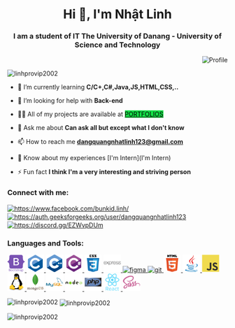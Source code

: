 <h1 align="center">Hi 👋, I'm Nhật Linh</h1>
<h3 align="center">I am a student of IT The University of Danang - University of Science and Technology</h3>

<p align="right"><img src="https://i.imgur.com/v9SUnZh.webp" alt="Profile"></p>
<p align="left"> <img
    src="https://komarev.com/ghpvc/?username=linhprovip2002&label=Profile%20views&color=0e75b6&style=flat"
    alt="linhprovip2002" /> </p>

- 🌱 I’m currently learning **C/C+,C#,Java,JS,HTML,CSS,..**

- 🤝 I’m looking for help with **Back-end**

- 👨‍💻 All of my projects are available at <a
  style="display:inline-block; background-color:rgb(20, 221, 70) ; color:black; "
  href="https://linhprovip2002.github.io/CV-template/index1.html#blog-page">PORTFOLIOS</a>

- 💬 Ask me about **Can ask all but except what I don't know**

- 📫 How to reach me **dangquangnhatlinh123@gmail.com**

- 📄 Know about my experiences [I'm Intern](I'm Intern)

- ⚡ Fun fact **I think I'm a very interesting and striving person**

<h3 align="left">Connect with me:</h3>
<p align="left">
  <a href="https://fb.com/https://www.facebook.com/bunkid.linh/" target="blank"><img align="center"
      src="https://raw.githubusercontent.com/rahuldkjain/github-profile-readme-generator/master/src/images/icons/Social/facebook.svg"
      alt="https://www.facebook.com/bunkid.linh/" height="30" width="40" /></a>
  <a href="https://auth.geeksforgeeks.org/user/https://auth.geeksforgeeks.org/user/dangquangnhatlinh123"
    target="blank"><img align="center"
      src="https://raw.githubusercontent.com/rahuldkjain/github-profile-readme-generator/master/src/images/icons/Social/geeks-for-geeks.svg"
      alt="https://auth.geeksforgeeks.org/user/dangquangnhatlinh123" height="30" width="40" /></a>
  <a href="https://discord.gg/https://discord.gg/EZWvpDUm" target="blank"><img align="center"
      src="https://raw.githubusercontent.com/rahuldkjain/github-profile-readme-generator/master/src/images/icons/Social/discord.svg"
      alt="https://discord.gg/EZWvpDUm" height="30" width="40" /></a>
</p>

<h3 align="left">Languages and Tools:</h3>
<p align="left"> <a href="https://getbootstrap.com" target="_blank" rel="noreferrer"> <img
      src="https://raw.githubusercontent.com/devicons/devicon/master/icons/bootstrap/bootstrap-plain-wordmark.svg"
      alt="bootstrap" width="40" height="40" /> </a> <a href="https://www.cprogramming.com/" target="_blank"
    rel="noreferrer"> <img src="https://raw.githubusercontent.com/devicons/devicon/master/icons/c/c-original.svg"
      alt="c" width="40" height="40" /> </a> <a href="https://www.w3schools.com/cpp/" target="_blank" rel="noreferrer">
    <img src="https://raw.githubusercontent.com/devicons/devicon/master/icons/cplusplus/cplusplus-original.svg"
      alt="cplusplus" width="40" height="40" /> </a> <a href="https://www.w3schools.com/cs/" target="_blank"
    rel="noreferrer"> <img
      src="https://raw.githubusercontent.com/devicons/devicon/master/icons/csharp/csharp-original.svg" alt="csharp"
      width="40" height="40" /> </a> <a href="https://www.w3schools.com/css/" target="_blank" rel="noreferrer"> <img
      src="https://raw.githubusercontent.com/devicons/devicon/master/icons/css3/css3-original-wordmark.svg" alt="css3"
      width="40" height="40" /> </a> <a href="https://expressjs.com" target="_blank" rel="noreferrer"> <img
      src="https://raw.githubusercontent.com/devicons/devicon/master/icons/express/express-original-wordmark.svg"
      alt="express" width="40" height="40" /> </a> <a href="https://www.figma.com/" target="_blank" rel="noreferrer">
    <img src="https://www.vectorlogo.zone/logos/figma/figma-icon.svg" alt="figma" width="40" height="40" /> </a> <a
    href="https://git-scm.com/" target="_blank" rel="noreferrer"> <img
      src="https://www.vectorlogo.zone/logos/git-scm/git-scm-icon.svg" alt="git" width="40" height="40" /> </a> <a
    href="https://www.w3.org/html/" target="_blank" rel="noreferrer"> <img
      src="https://raw.githubusercontent.com/devicons/devicon/master/icons/html5/html5-original-wordmark.svg"
      alt="html5" width="40" height="40" /> </a> <a href="https://www.java.com" target="_blank" rel="noreferrer"> <img
      src="https://raw.githubusercontent.com/devicons/devicon/master/icons/java/java-original.svg" alt="java" width="40"
      height="40" /> </a> <a href="https://developer.mozilla.org/en-US/docs/Web/JavaScript" target="_blank"
    rel="noreferrer"> <img
      src="https://raw.githubusercontent.com/devicons/devicon/master/icons/javascript/javascript-original.svg"
      alt="javascript" width="40" height="40" /> </a> <a href="https://www.linux.org/" target="_blank" rel="noreferrer">
    <img src="https://raw.githubusercontent.com/devicons/devicon/master/icons/linux/linux-original.svg" alt="linux"
      width="40" height="40" /> </a> <a href="https://www.mongodb.com/" target="_blank" rel="noreferrer"> <img
      src="https://raw.githubusercontent.com/devicons/devicon/master/icons/mongodb/mongodb-original-wordmark.svg"
      alt="mongodb" width="40" height="40" /> </a> <a href="https://www.mysql.com/" target="_blank" rel="noreferrer">
    <img src="https://raw.githubusercontent.com/devicons/devicon/master/icons/mysql/mysql-original-wordmark.svg"
      alt="mysql" width="40" height="40" /> </a> <a href="https://nodejs.org" target="_blank" rel="noreferrer"> <img
      src="https://raw.githubusercontent.com/devicons/devicon/master/icons/nodejs/nodejs-original-wordmark.svg"
      alt="nodejs" width="40" height="40" /> </a> <a href="https://www.php.net" target="_blank" rel="noreferrer"> <img
      src="https://raw.githubusercontent.com/devicons/devicon/master/icons/php/php-original.svg" alt="php" width="40"
      height="40" /> </a> <a href="https://reactjs.org/" target="_blank" rel="noreferrer"> <img
      src="https://raw.githubusercontent.com/devicons/devicon/master/icons/react/react-original-wordmark.svg"
      alt="react" width="40" height="40" /> </a> <a href="https://sass-lang.com" target="_blank" rel="noreferrer"> <img
      src="https://raw.githubusercontent.com/devicons/devicon/master/icons/sass/sass-original.svg" alt="sass" width="40"
      height="40" /> </a> </p>

<p><img align="left"
    src="https://github-readme-stats.vercel.app/api/top-langs?username=linhprovip2002&show_icons=true&locale=en&layout=compact"
    alt="linhprovip2002" /></p>

<p>&nbsp;<img align="center"
    src="https://github-readme-stats.vercel.app/api?username=linhprovip2002&show_icons=true&locale=en"
    alt="linhprovip2002" /></p>

<p><img align="center" src="https://github-readme-streak-stats.herokuapp.com/?user=linhprovip2002&"
    alt="linhprovip2002" /></p>
